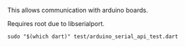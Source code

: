 This allows communication with arduino boards.

Requires root due to libserialport.

```
sudo "$(which dart)" test/arduino_serial_api_test.dart
```

